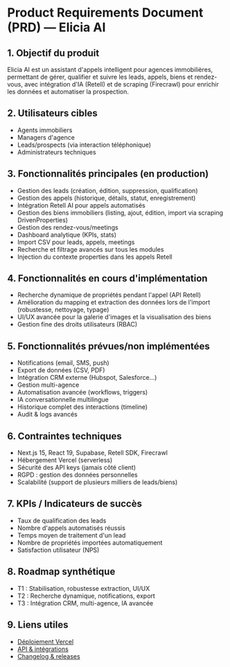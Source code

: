 # Product Requirements Document (PRD) — Elicia AI

## 1. Objectif du produit
Elicia AI est un assistant d'appels intelligent pour agences immobilières, permettant de gérer, qualifier et suivre les leads, appels, biens et rendez-vous, avec intégration d'IA (Retell) et de scraping (Firecrawl) pour enrichir les données et automatiser la prospection.

## 2. Utilisateurs cibles
- Agents immobiliers
- Managers d'agence
- Leads/prospects (via interaction téléphonique)
- Administrateurs techniques

## 3. Fonctionnalités principales (en production)
- Gestion des leads (création, édition, suppression, qualification)
- Gestion des appels (historique, détails, statut, enregistrement)
- Intégration Retell AI pour appels automatisés
- Gestion des biens immobiliers (listing, ajout, édition, import via scraping DrivenProperties)
- Gestion des rendez-vous/meetings
- Dashboard analytique (KPIs, stats)
- Import CSV pour leads, appels, meetings
- Recherche et filtrage avancés sur tous les modules
- Injection du contexte properties dans les appels Retell

## 4. Fonctionnalités en cours d'implémentation
- Recherche dynamique de propriétés pendant l'appel (API Retell)
- Amélioration du mapping et extraction des données lors de l'import (robustesse, nettoyage, typage)
- UI/UX avancée pour la galerie d'images et la visualisation des biens
- Gestion fine des droits utilisateurs (RBAC)

## 5. Fonctionnalités prévues/non implémentées
- Notifications (email, SMS, push)
- Export de données (CSV, PDF)
- Intégration CRM externe (Hubspot, Salesforce...)
- Gestion multi-agence
- Automatisation avancée (workflows, triggers)
- IA conversationnelle multilingue
- Historique complet des interactions (timeline)
- Audit & logs avancés

## 6. Contraintes techniques
- Next.js 15, React 19, Supabase, Retell SDK, Firecrawl
- Hébergement Vercel (serverless)
- Sécurité des API keys (jamais côté client)
- RGPD : gestion des données personnelles
- Scalabilité (support de plusieurs milliers de leads/biens)

## 7. KPIs / Indicateurs de succès
- Taux de qualification des leads
- Nombre d'appels automatisés réussis
- Temps moyen de traitement d'un lead
- Nombre de propriétés importées automatiquement
- Satisfaction utilisateur (NPS)

## 8. Roadmap synthétique
- T1 : Stabilisation, robustesse extraction, UI/UX
- T2 : Recherche dynamique, notifications, export
- T3 : Intégration CRM, multi-agence, IA avancée

## 9. Liens utiles
- [Déploiement Vercel](./deploiement-vercel.md)
- [API & intégrations](./API.md)
- [Changelog & releases](./CHANGELOG.md) 
